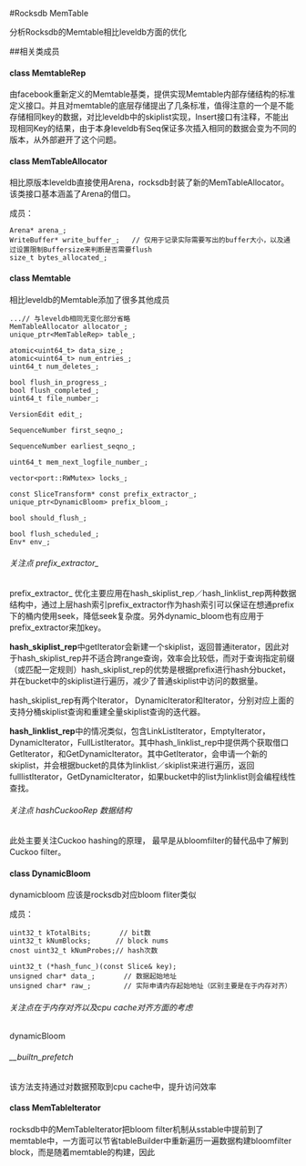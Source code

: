 #Rocksdb MemTable

分析Rocksdb的Memtable相比leveldb方面的优化

##相关类成员

#### class MemtableRep
由facebook重新定义的Memtable基类，提供实现Memtable内部存储结构的标准定义接口。并且对memtable的底层存储提出了几条标准，值得注意的一个是不能存储相同key的数据，对比leveldb中的skiplist实现，Insert接口有注释，不能出现相同Key的结果，由于本身leveldb有Seq保证多次插入相同的数据会变为不同的版本，从外部避开了这个问题。

#### class MemTableAllocator

相比原版本leveldb直接使用Arena，rocksdb封装了新的MemTableAllocator。该类接口基本涵盖了Arena的借口。

成员：

	Arena* arena_;
	WriteBuffer* write_buffer_;   // 仅用于记录实际需要写出的buffer大小，以及通过设置限制Buffersize来判断是否需要flush
	size_t bytes_allocated_;
	
#### class Memtable

相比leveldb的Memtable添加了很多其他成员

	...// 与leveldb相同无变化部分省略
	MemTableAllocator allocator_;
	unique_ptr<MemTableRep> table_;
	
	atomic<uint64_t> data_size_;
	atomic<uint64_t> num_entries_;
	uint64_t num_deletes_;
	
	bool flush_in_progress_;
	bool flush_completed_;
	uint64_t file_number_;
	
	VersionEdit edit_;
	
	SequenceNumber first_seqno_;
	
	SequenceNumber earliest_seqno_;
	
	uint64_t mem_next_logfile_number_;
	
	vector<port::RWMutex> locks_;
	
	const SliceTransform* const prefix_extractor_;
	unique_ptr<DynamicBloom> prefix_bloom_;
	
	bool should_flush_;
	
	bool flush_scheduled_;
	Env* env_;
	
###### 关注点 prefix_extractor_

prefix\_extractor\_ 优化主要应用在hash_skiplist_rep／hash_linklist_rep两种数据结构中，通过上层hash索引prefix_extractor作为hash索引可以保证在想通prefix下的桶内使用seek，降低seek复杂度。另外dynamic_bloom也有应用于prefix_extractor来加key。  

**hash\_skiplist\_rep**中getIterator会新建一个skiplist，返回普通iterator，因此对于hash\_skiplist\_rep并不适合跨range查询，效率会比较低，而对于查询指定前缀（或匹配一定规则）hash\_skiplist\_rep的优势是根据prefix进行hash分bucket，并在bucket中的skiplist进行遍历，减少了普通skiplist中访问的数据量。

hash\_skiplist\_rep有两个Iterator， DynamicIterator和Iterator，分别对应上面的支持分桶skiplist查询和重建全量skiplist查询的迭代器。

**hash\_linklist\_rep**中的情况类似，包含LinkListIterator，EmptyIterator，	DynamicIterator，FullListIterator。其中hash\_linklist\_rep中提供两个获取借口GetIterator，和GetDynamicIterator。其中GetIterator，会申请一个新的skiplist，并会根据bucket的具体为linklist／skiplist来进行遍历，返回fulllistIterator，GetDynamicIterator，如果bucket中的list为linklist则会编程线性查找。

###### 关注点 hashCuckooRep 数据结构

此处主要关注Cuckoo hashing的原理， 最早是从bloomfilter的替代品中了解到Cuckoo filter。

#### class DynamicBloom

dynamicbloom 应该是rocksdb对应bloom fliter类似

成员：

	uint32_t kTotalBits;	   // bit数
	uint32_t kNumBlocks;      // block nums
	cnost uint32_t kNumProbes;// hash次数
	
	uint32_t (*hash_func_)(const Slice& key);
	unsigned char* data_;		// 数据起始地址
	unsigned char* raw_;		// 实际申请内存起始地址（区别主要是在于内存对齐）
	
###### 关注点在于内存对齐以及cpu cache对齐方面的考虑

dynamicBloom 

###### \_\_builtn_prefetch
	
该方法支持通过对数据预取到cpu cache中，提升访问效率

#### class MemTableIterator 

rocksdb中的MemTableIterator把bloom filter机制从sstable中提前到了memtable中，一方面可以节省tableBuilder中重新遍历一遍数据构建bloomfilter block，而是随着memtable的构建，因此




